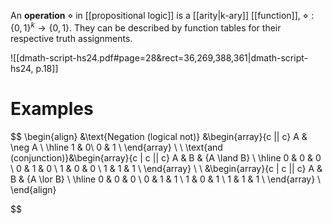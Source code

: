 
An **operation** $\diamond$ in [[propositional logic]] is a [[arity|k-ary]] [[function]], $\diamond :\{0,1\}^k\to\{0,1\}$.
They can be described by function tables for their respective truth assignments.

![[dmath-script-hs24.pdf#page=28&rect=36,269,388,361|dmath-script-hs24, p.18]]


# Examples
$$
\begin{align}
&\text{Negation (logical not)}
&\begin{array}{c || c}
A & \neg A \\
\hline
1 & 0\\
0 & 1 \\
\end{array} \\
\\
\text{and (conjunction)}&\begin{array}{c | c || c}
A & B & {A \land B} \\
\hline
0 & 0 & 0 \\
0 & 1 & 0 \\
1 & 0 & 0 \\
1 & 1 & 1 \\
\end{array} \\
\\
&\begin{array}{c | c || c}
A & B & {A \lor B} \\
\hline
0 & 0 & 0 \\
0 & 1 & 1 \\
1 & 0 & 1 \\
1 & 1 & 1 \\
\end{array} \\
\end{align}



$$

